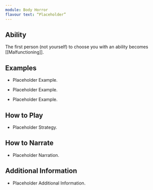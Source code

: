 ```yaml
---
module: Body Horror
flavour text: “Placeholder”
---
```

## Ability
The first person (not yourself) to choose you with an ability becomes [[Malfunctioning]].

## Examples
- Placeholder Example.

- Placeholder Example.

- Placeholder Example.

## How to Play
- Placeholder Strategy.

## How to Narrate
- Placeholder Narration.

## Additional Information
- Placeholder Additional Information.